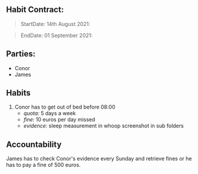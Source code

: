 ## Habit Contract:

> StartDate: 14th August 2021:

> EndDate: 01 September 2021:

## Parties:

- Conor
- James

## Habits

1. Conor has to get out of bed before 08:00
    * *quota:* 5 days a week
    * *fine:* 10 euros per day missed
    * *evidence:* sleep measurement in whoop screenshot in sub folders


## Accountability

James has to check Conor's evidence every Sunday and retrieve fines or he has to pay a fine of 500 euros.
